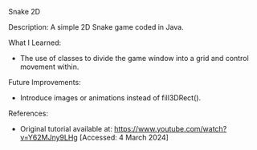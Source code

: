 Snake 2D

Description:
A simple 2D Snake game coded in Java.

What I Learned:
- The use of classes to divide the game window into a grid and control movement within.

Future Improvements:
- Introduce images or animations instead of fill3DRect().

References:
- Original tutorial available at: https://www.youtube.com/watch?v=Y62MJny9LHg [Accessed: 4 March 2024]
